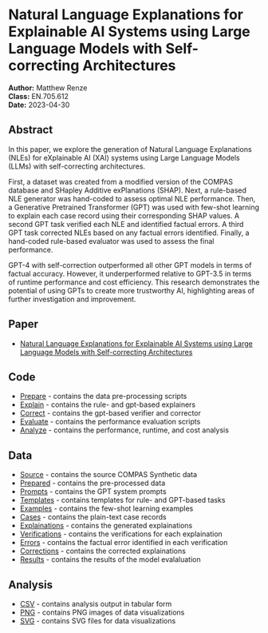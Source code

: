 # Natural Language Explanations for Explainable AI Systems using Large Language Models with Self-correcting Architectures

**Author:** Matthew Renze  
**Class:** EN.705.612  
**Date:** 2023-04-30

## Abstract
In this paper, we explore the generation of Natural Language Explanations (NLEs) for eXplainable AI (XAI) systems using Large Language Models (LLMs) with self-correcting architectures.

First, a dataset was created from a modified version of the COMPAS database and SHapley Additive exPlanations (SHAP). Next, a rule-based NLE generator was hand-coded to assess optimal NLE performance. Then, a Generative Pretrained Transformer (GPT) was used with few-shot learning to explain each case record using their corresponding SHAP values. A second GPT task verified each NLE and identified factual errors. A third GPT task corrected NLEs based on any factual errors identified. Finally, a hand-coded rule-based evaluator was used to assess the final performance. 

GPT-4 with self-correction outperformed all other GPT models in terms of factual accuracy. However, it underperformed relative to GPT-3.5 in terms of runtime performance and cost efficiency. This research demonstrates the potential of using GPTs to create more trustworthy AI, highlighting areas of further investigation and improvement.

## Paper
- [Natural Language Explanations for Explainable AI Systems using Large Language Models with Self-correcting Architectures](research-paper.pdf)

## Code
- [Prepare](code/Prepare/) - contains the data pre-processing scripts
- [Explain](code/Explain/) - contains the rule- and gpt-based explainers
- [Correct](code/Correct/) - contains the gpt-based verifier and corrector
- [Evaluate](code/Evaluate/) - contains the performance evaluation scripts
- [Analyze](code/Analyze/) - contains the performance, runtime, and cost analysis

## Data
- [Source](data/Source/) - contains the source COMPAS Synthetic data
- [Prepared](data/Prepared/) - contains the pre-processed data
- [Prompts](data/Prompts/) - contains the GPT system prompts
- [Templates](data/Templates/) - contains templates for rule- and GPT-based tasks
- [Examples](data/Examples/) - contains the few-shot learning examples
- [Cases](data/Cases/) - contains the plain-text case records
- [Explainations](data/Explanations/) - contains the generated explainations
- [Verifications](data/Verifications/) - contains the verifications for each explaination
- [Errors](data/Errors) - contains the factual error identified in each verification
- [Corrections](data/Corrections/) - contains the corrected explainations
- [Results](data/Results/) - contains the results of the model evalaluation

## Analysis
- [CSV](Analysis/CSV/) - contains analysis output in tabular form
- [PNG](Analysis/PNG/) - contains PNG images of data visualizations
- [SVG](Analysis/SVG/) - contains SVG files for data visualizations
